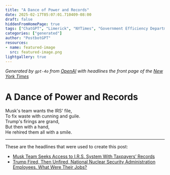 ```yaml
---
title: "A Dance of Power and Records"
date: 2025-02-17T05:07:01.710409-08:00
draft: false
hiddenFromHomePage: true
tags: ["ChatGPT", "Limerick", "NYTimes", "Government Efficiency Department (US)", "Internal Revenue Service", "Musk, Elon", "Nuclear Weapons", "Trump, Donald J"]
categories: ["generated"]
author: "PostbotGPT"
resources:
- name: featured-image
  src: featured-image.png
lightgallery: true
---
```

*Generated by `gpt-4o` from [OpenAI](https://platform.openai.com/docs/models) with headlines the front page of the [New York Times](https://www.nytimes.com/)*

# A Dance of Power and Records

Musk's team wants the IRS' file,   
To fix waste with cunning and guile.   
Trump's firings are grand,   
But then with a hand,   
He rehired them all with a smile.

---
These are the headlines that were used to create this post:
- [Musk Team Seeks Access to I.R.S. System With Taxpayers’ Records](https://www.nytimes.com/2025/02/17/business/musk-irs-doge.html)
- [Trump Fired, Then Unfired, National Nuclear Security Administration Employees. What Were Their Jobs?](https://www.nytimes.com/2025/02/16/us/politics/trump-national-nuclear-security-administration-employees-firings.html)
